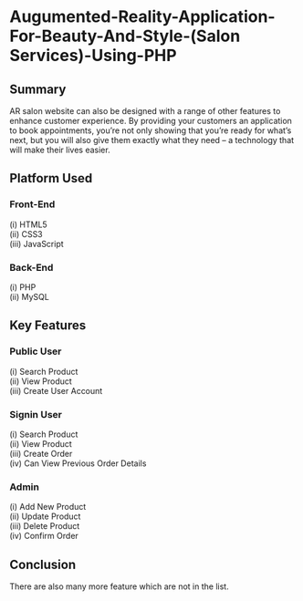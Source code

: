 # Augumented-Reality-Application-For-Beauty-And-Style-(Salon Services)-Using-PHP

## Summary
AR salon website can also be designed with a range of other features to enhance customer experience. By providing your customers an application to book appointments, you’re not only showing that you’re ready for what’s next, but you will also give them exactly what they need – a technology that will make their lives easier.

## Platform Used
### Front-End
  (i) HTML5 <br>
  (ii) CSS3 <br>
  (iii) JavaScript <br>

### Back-End
  (i) PHP <br>
  (ii) MySQL <br>

## Key Features
### Public User
(i) Search Product <br>
(ii) View Product <br>
(iii) Create User Account <br>

### Signin User
(i) Search Product <br>
(ii) View Product <br>
(iii) Create Order <br>
(iv) Can View Previous Order Details <br>

### Admin
(i) Add New Product <br>
(ii) Update Product <br>
(iii) Delete Product <br>
(iv) Confirm Order <br>

## Conclusion
There are also many more feature which are not in the list.


